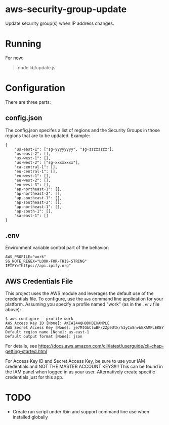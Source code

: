 # aws-security-group-update

Update security group(s) when IP address changes.


# Running

For now:

> node lib/update.js


# Configuration

There are three parts:

## config.json

The config.json specifes a list of regions and the Security Groups in those regions that are to be updated.  Example:

```
{
	"us-east-1": ["sg-yyyyyyyy", "sg-zzzzzzzz"],
	"us-east-2": [],
	"us-west-1": [],
	"us-west-2": ["sg-xxxxxxxx"],
	"ca-central-1": [],
	"eu-central-1": [],
	"eu-west-1": [],
	"eu-west-2": [],
	"eu-west-3": [],
	"ap-northeast-1": [],
	"ap-northeast-2": [],
	"ap-southeast-1": [],
	"ap-southeast-2": [],
	"ap-northeast-1": [],
	"ap-south-1": [],
	"sa-east-1": []
}
```

## .env

Environment variable control part of the behavior:

```
AWS_PROFILE="work"
SG_NOTE_REGEX="LOOK-FOR-THIS-STRING"
IPIFY="https://api.ipify.org"
```

## AWS Credentials File

This project uses the AWS module and leverages the default use of the credentials file.  To configure, use the `aws` command line application for your platform.  Assuming you specify a profile named "work" (as in the `.env` file above):

```
$ aws configure --profile work
AWS Access Key ID [None]: AKIAI44QH8DHBEXAMPLE
AWS Secret Access Key [None]: je7MtGbClwBF/2Zp9Utk/h3yCo8nvbEXAMPLEKEY
Default region name [None]: us-east-1
Default output format [None]: json
```

For details, see https://docs.aws.amazon.com/cli/latest/userguide/cli-chap-getting-started.html

For Access Key ID and Secret Access Key, be sure to use your IAM credentials and NOT THE MASTER ACCOUNT KEYS!!!!  This can be found in the IAM panel when logged in as your user.  Alternatively create specific credentials just for this app.


# TODO

* Create run script under /bin and support command line use when installed globally
